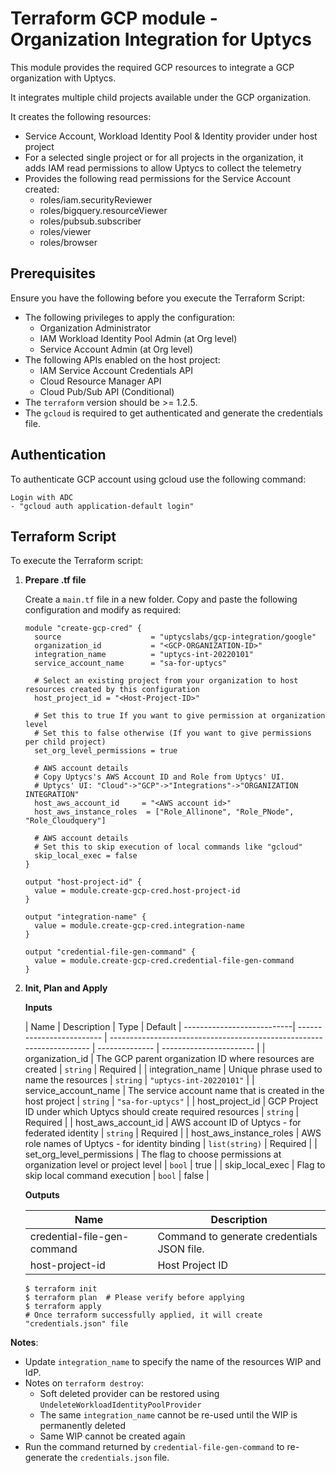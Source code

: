 # Terraform GCP module - Organization Integration for Uptycs

This module provides the required GCP resources to integrate a GCP organization with Uptycs.

It integrates multiple child projects available under the GCP organization.

It creates the following resources:

* Service Account, Workload Identity Pool & Identity provider under host project
* For a selected single project or for all projects in the organization, it adds IAM read permissions to allow Uptycs to collect the telemetry
* Provides the following read permissions for the Service Account created:
  * roles/iam.securityReviewer
  * roles/bigquery.resourceViewer
  * roles/pubsub.subscriber
  * roles/viewer
  * roles/browser

## Prerequisites

Ensure you have the following before you execute the Terraform Script:

- The following privileges to apply the configuration:
  * Organization Administrator
  * IAM Workload Identity Pool Admin (at Org level)
  * Service Account Admin (at Org level)
- The following APIs enabled on the host project:
  * IAM Service Account Credentials API
  * Cloud Resource Manager API
  * Cloud Pub/Sub API  (Conditional)
- The `terraform` version should be >= 1.2.5.
- The `gcloud` is required to get authenticated and generate the credentials file.

## Authentication

To authenticate GCP account using gcloud use the following command:

```
Login with ADC
- "gcloud auth application-default login"
```

## Terraform Script

To execute the Terraform script:

1. **Prepare .tf file**

   Create a `main.tf` file in a new folder. Copy and paste the following configuration and modify as required:

   ```
   module "create-gcp-cred" {
     source                    = "uptycslabs/gcp-integration/google"
     organization_id           = "<GCP-ORGANIZATION-ID>"
     integration_name          = "uptycs-int-20220101"
     service_account_name      = "sa-for-uptycs"

     # Select an existing project from your organization to host resources created by this configuration
     host_project_id = "<Host-Project-ID>"

     # Set this to true If you want to give permission at organization level
     # Set this to false otherwise (If you want to give permissions per child project)
     set_org_level_permissions = true

     # AWS account details
     # Copy Uptycs's AWS Account ID and Role from Uptycs' UI.
     # Uptycs' UI: "Cloud"->"GCP"->"Integrations"->"ORGANIZATION INTEGRATION"
     host_aws_account_id     = "<AWS account id>"
     host_aws_instance_roles  = ["Role_Allinone", "Role_PNode", "Role_Cloudquery"]
   
     # AWS account details
     # Set this to skip execution of local commands like "gcloud"
     skip_local_exec = false
   }

   output "host-project-id" {
     value = module.create-gcp-cred.host-project-id
   }

   output "integration-name" {
     value = module.create-gcp-cred.integration-name
   }

   output "credential-file-gen-command" {
     value = module.create-gcp-cred.credential-file-gen-command
   }

   ```
2. **Init, Plan and Apply**

   **Inputs**


   | Name                      | Description                                                           | Type           | Default                 |
---------------------------| ------------------------- | --------------------------------------------------------------------- | -------------- | ----------------------- |
   | organization_id           | The GCP parent organization ID where resources are created            | `string`       | Required                |
   | integration_name          | Unique phrase used to name the resources                              | `string`       | `"uptycs-int-20220101"` |
   | service_account_name      | The service account name that is created in the host project          | `string`       | `"sa-for-uptycs"`       |
   | host_project_id           | GCP Project ID under which Uptycs should create required resources    | `string`       | Required                |
   | host_aws_account_id       | AWS account ID of Uptycs - for federated identity                     | `string`       | Required                |
   | host_aws_instance_roles   | AWS role names of Uptycs - for identity binding                       | `list(string)` | Required                |
   | set_org_level_permissions | The flag to choose permissions at organization level or project level | `bool`         | true                    |
   | skip_local_exec           | Flag to skip local command execution                                  | `bool`         | false                   |

   **Outputs**


   | Name                        | Description                                |
   | ----------------------------- | -------------------------------------------- |
   | credential-file-gen-command | Command to generate credentials JSON file. |
   | host-project-id             | Host Project ID                            |


   ```
   $ terraform init
   $ terraform plan  # Please verify before applying
   $ terraform apply
   # Once terraform successfully applied, it will create "credentials.json" file
   ```

**Notes**:

- Update `integration_name` to specify the name of the resources WIP and IdP.
- Notes on `terraform destroy`:
  - Soft deleted provider can be restored using `UndeleteWorkloadIdentityPoolProvider`
  - The same `integration_name` cannot be re-used until the WIP is permanently deleted
  - Same WIP cannot be created again
- Run the command returned by `credential-file-gen-command` to re-generate the `credentials.json` file.
